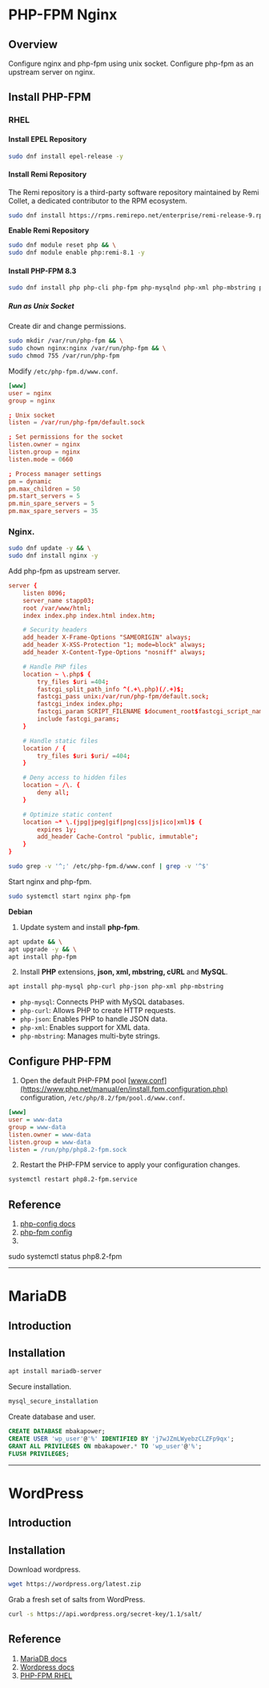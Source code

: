 # PHP-FPM Nginx
## Overview
Configure nginx and php-fpm using unix socket. Configure php-fpm as an upstream server on nginx.

## Install PHP-FPM
### RHEL
#### Install EPEL Repository
```sh
sudo dnf install epel-release -y
```

#### Install Remi Repository
The Remi repository is a third-party software repository maintained by Remi Collet, a dedicated contributor to the RPM ecosystem.  
```sh
sudo dnf install https://rpms.remirepo.net/enterprise/remi-release-9.rpm -y
```

**Enable Remi Repository**
```sh
sudo dnf module reset php && \
sudo dnf module enable php:remi-8.1 -y
```

#### Install PHP-FPM 8.3
```sh
sudo dnf install php php-cli php-fpm php-mysqlnd php-xml php-mbstring php-json php-zip -y
```

##### Run as Unix Socket
Create dir and change permissions.  
```sh
sudo mkdir /var/run/php-fpm && \
sudo chown nginx:nginx /var/run/php-fpm && \
sudo chmod 755 /var/run/php-fpm
```

Modify `/etc/php-fpm.d/www.conf`.  
```conf
[www]
user = nginx
group = nginx

; Unix socket
listen = /var/run/php-fpm/default.sock

; Set permissions for the socket
listen.owner = nginx
listen.group = nginx
listen.mode = 0660

; Process manager settings
pm = dynamic
pm.max_children = 50
pm.start_servers = 5
pm.min_spare_servers = 5
pm.max_spare_servers = 35
```


### Nginx.  
```sh
sudo dnf update -y && \
sudo dnf install nginx -y
```

Add php-fpm as upstream server.  
```conf
server {
    listen 8096;
    server_name stapp03;
    root /var/www/html;
    index index.php index.html index.htm;

    # Security headers
    add_header X-Frame-Options "SAMEORIGIN" always;
    add_header X-XSS-Protection "1; mode=block" always;
    add_header X-Content-Type-Options "nosniff" always;

    # Handle PHP files
    location ~ \.php$ {
        try_files $uri =404;
        fastcgi_split_path_info ^(.+\.php)(/.+)$;
        fastcgi_pass unix:/var/run/php-fpm/default.sock;
        fastcgi_index index.php;
        fastcgi_param SCRIPT_FILENAME $document_root$fastcgi_script_name;
        include fastcgi_params;
    }

    # Handle static files
    location / {
        try_files $uri $uri/ =404;
    }

    # Deny access to hidden files
    location ~ /\. {
        deny all;
    }

    # Optimize static content
    location ~* \.(jpg|jpeg|gif|png|css|js|ico|xml)$ {
        expires 1y;
        add_header Cache-Control "public, immutable";
    }
}
```

```sh
sudo grep -v '^;' /etc/php-fpm.d/www.conf | grep -v '^$'
```

Start nginx and php-fpm.  
```sh
sudo systemctl start nginx php-fpm
```


**Debian**
1. Update system and install **php-fpm**.
```sh
apt update && \
apt upgrade -y && \
apt install php-fpm
```

2. Install **PHP** extensions, **json, xml, mbstring, cURL** and **MySQL**.
```sh
apt install php-mysql php-curl php-json php-xml php-mbstring
```
- `php-mysql`: Connects PHP with MySQL databases.
- `php-curl`: Allows PHP to create HTTP requests.
- `php-json`: Enables PHP to handle JSON data.
- `php-xml`: Enables support for XML data.
- `php-mbstring`: Manages multi-byte strings.

## Configure PHP-FPM
1. Open the default PHP-FPM pool [www.conf](https://www.php.net/manual/en/install.fpm.configuration.php) configuration, `/etc/php/8.2/fpm/pool.d/www.conf`.
```ini
[www]
user = www-data
group = www-data
listen.owner = www-data
listen.group = www-data
listen = /run/php/php8.2-fpm.sock
```

2. Restart the PHP-FPM service to apply your configuration changes.
```sh
systemctl restart php8.2-fpm.service
```

## Reference
1. [php-config docs](https://www.php.net/manual/en/install.unix.debian.php)
2. [php-fpm config](https://www.php.net/manual/en/install.fpm.configuration.php)
2. []()

sudo systemctl status php8.2-fpm


---
# MariaDB
## Introduction

## Installation
```sh
apt install mariadb-server
```

Secure installation.
```sh
mysql_secure_installation
```

Create database and user.
```sql
CREATE DATABASE mbakapower;
CREATE USER 'wp_user'@'%' IDENTIFIED BY 'j7wJZmLWyebzCLZFp9qx';
GRANT ALL PRIVILEGES ON mbakapower.* TO 'wp_user'@'%';
FLUSH PRIVILEGES;
```


---
# WordPress

## Introduction

## Installation
Download wordpress.
```sh
wget https://wordpress.org/latest.zip
```

Grab a fresh set of salts from WordPress.
```sh
curl -s https://api.wordpress.org/secret-key/1.1/salt/
```



## Reference
1. [MariaDB docs](https://mariadb.org/documentation/#getting-started)
2. [Wordpress docs](https://developer.wordpress.org/advanced-administration/before-install/howto-install/)
3. [PHP-FPM RHEL](https://infotechys.com/install-php-8-3-on-rhel-9-centos-9/)
[]()